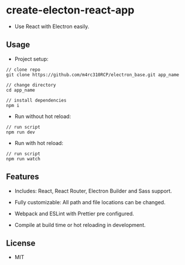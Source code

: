 # create-electon-react-app

-   Use React with Electron easily.

## Usage

-   Project setup:

```
// clone repo
git clone https://github.com/m4rc310RCP/electron_base.git app_name

// change directory
cd app_name

// install dependencies
npm i
```

-   Run without hot reload:

```
// run script
npm run dev
```

-   Run with hot reload:

```
// run script
npm run watch
```

## Features

-   Includes: React, React Router, Electron Builder and Sass support.

-   Fully customizable: All path and file locations can be changed.

-   Webpack and ESLint with Prettier pre configured.

-   Compile at build time or hot reloading in development.

## License

-   MIT
